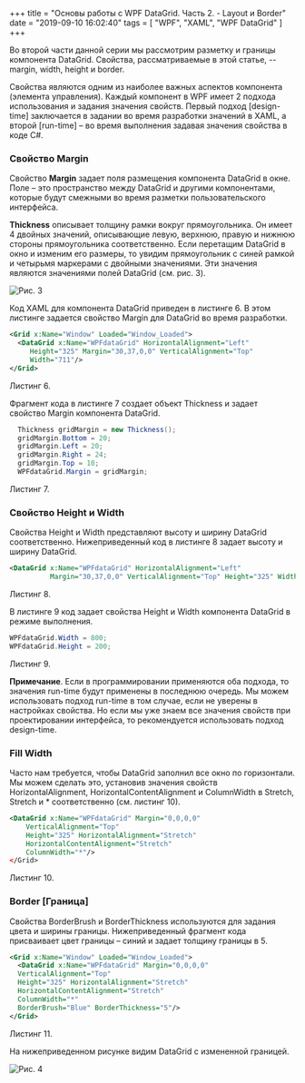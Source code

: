 +++
title = "Основы работы с WPF DataGrid. Часть 2. - Layout и Border"
date = "2019-09-10 16:02:40"
tags = [
    "WPF",
    "XAML",
    "WPF DataGrid"
]
+++

Во второй части данной серии мы рассмотрим разметку и границы компонента DataGrid. Свойства, рассматриваемые в этой статье, -- margin, width, height и border. 

<!--more-->

Свойства являются одним из наиболее важных аспектов компонента (элемента управления). Каждый компонент в WPF имеет 2 подхода использования и задания значения свойств. Первый подход [design-time] заключается в задании во время разработки значений в XAML, а второй [run-time] – во время выполнения задавая значения свойства в коде C#.
 
### Свойство Margin
Свойство **Margin** задает поля размещения компонента DataGrid в окне. Поле – это пространство между DataGrid и другими компонентами, которые будут смежными во время разметки пользовательского интерфейса.

**Thickness** описывает толщину рамки вокруг прямоугольника. Он имеет 4 двойных значений, описывающие левую, верхнюю, правую и нижнюю стороны прямоугольника соответственно.
Если перетащим DataGrid в окно и изменим его размеры, то увидим прямоугольник с синей рамкой и четырьмя маркерами с двойными значениями. Эти значения являются значениями полей DataGrid (см. рис. 3).

![Рис. 3](https://i.postimg.cc/W14fvmfr/gb0003.jpg)
 
Код XAML для компонента DataGrid приведен в листинге 6. В этом листинге задается свойство Margin для DataGrid во время разработки.
```xml
<Grid x:Name="Window" Loaded="Window_Loaded">
  <DataGrid x:Name="WPFdataGrid" HorizontalAlignment="Left"
     Height="325" Margin="30,37,0,0" VerticalAlignment="Top" 
     Width="711"/>
</Grid>
```
Листинг 6.

Фрагмент кода в листинге 7 создает объект Thickness и задает свойство Margin компонента DataGrid.
```cs
  Thickness gridMargin = new Thickness();
  gridMargin.Bottom = 20;
  gridMargin.Left = 20;
  gridMargin.Right = 24;
  gridMargin.Top = 10;
  WPFdataGrid.Margin = gridMargin;
```
Листинг 7.

### Свойство Height и Width
Свойства Height и Width представляют высоту и ширину DataGrid соответственно. Нижеприведенный код в листинге 8 задает высоту и ширину DataGrid.
```xml
<DataGrid x:Name="WPFdataGrid" HorizontalAlignment="Left" 
          Margin="30,37,0,0" VerticalAlignment="Top" Height="325" Width="711"/>
```
Листинг 8.

В листинге 9 код задает свойства Height и Width компонента DataGrid в режиме выполнения.
```cs
WPFdataGrid.Width = 800;
WPFdataGrid.Height = 200;
```
Листинг 9.

**Примечание**. Если в программировании применяются оба подхода, то значения run-time будут применены в последнюю очередь. Мы можем использовать подход run-time в том случае, если не уверены в настройках свойства. Но если мы уже знаем все значения свойств при проектировании интерфейса, то рекомендуется использовать подход design-time.

### Fill Width
Часто нам требуется, чтобы DataGrid заполнил все окно по горизонтали. Мы можем сделать это, установив значения свойств HorizontalAlignment, HorizontalContentAlignment и ColumnWidth в Stretch, Stretch и * соответственно (см. листинг 10).
```xml
<DataGrid x:Name="WPFdataGrid" Margin="0,0,0,0"
    VerticalAlignment="Top"
    Height="325" HorizontalAlignment="Stretch"
    HorizontalContentAlignment="Stretch"
    ColumnWidth="*"/>
</Grid>
```
Листинг 10.

### Border [Граница]

Свойства BorderBrush и BorderThickness используются для задания цвета и ширины границы. Нижеприведенный фрагмент кода присваивает цвет границы – синий и задает толщину границы в 5.
```xml
<Grid x:Name="Window" Loaded="Window_Loaded">
  <DataGrid x:Name="WPFdataGrid" Margin="0,0,0,0"
  VerticalAlignment="Top"
  Height="325" HorizontalAlignment="Stretch"
  HorizontalContentAlignment="Stretch"
  ColumnWidth="*"
  BorderBrush="Blue" BorderThickness="5"/>
</Grid>
```
Листинг 11.

На нижеприведенном рисунке видим DataGrid с измененной границей.

![Рис. 4](https://i.postimg.cc/T3HNYyZs/gb0004.jpg)
